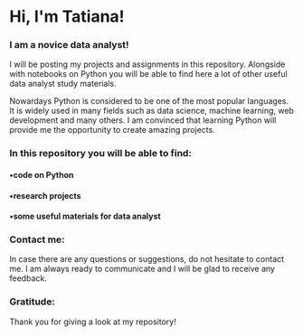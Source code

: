 # Hi, I'm Tatiana!

### I am a novice data analyst!

I will be posting my projects and assignments in this repository. Alongside with notebooks on Python you will be able to find here a lot of other useful data analyst study materials. 

Nowardays Python is considered to be one of the most popular languages. It is widely used in many fields such as data science, machine learning, web development and many others. I am convinced that learning Python will provide me the opportunity to create amazing projects.


### In this repository you will be able to find:
#### •code on Python
#### •research projects
#### •some useful materials for data analyst

### Contact me:
In case there are any questions or suggestions, do not hesitate to contact me. I am always ready to communicate and I will be glad to receive any feedback.

### Gratitude:
Thank you for giving a look at my repository!
